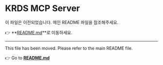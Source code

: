 # KRDS MCP Server

이 파일은 이전되었습니다. 메인 README 파일을 참조해주세요.

👉 **[README.md](./README.md)**로 이동하세요.

---

This file has been moved. Please refer to the main README file.

👉 Go to **[README.md](./README.md)**
